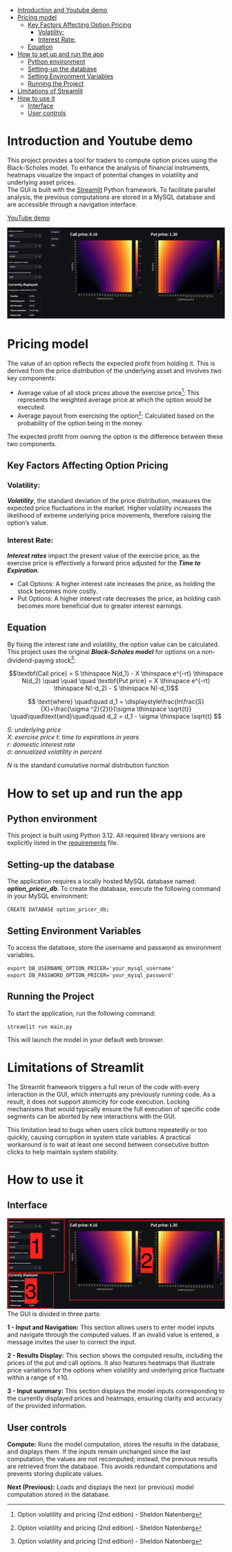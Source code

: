 <!-- TOC -->
* [Introduction and Youtube demo](#introduction-and-youtube-demo)
* [Pricing model](#pricing-model)
  * [Key Factors Affecting Option Pricing](#key-factors-affecting-option-pricing)
    * [Volatility:](#volatility)
    * [Interest Rate:](#interest-rate)
  * [Equation](#equation)
* [How to set up and run the app](#how-to-set-up-and-run-the-app)
  * [Python environment](#python-environment)
  * [Setting-up the database](#setting-up-the-database)
  * [Setting Environment Variables](#setting-environment-variables)
  * [Running the Project](#running-the-project)
* [Limitations of Streamlit](#limitations-of-streamlit)
* [How to use it](#how-to-use-it)
  * [Interface](#interface)
  * [User controls](#user-controls)
<!-- TOC -->


# Introduction and Youtube demo
This project provides a tool for traders to compute option prices using the Black-Scholes model.
To enhance the analysis of financial instruments, heatmaps visualize the impact of potential changes in volatility and 
underlying asset prices.  
The GUI is built with the [Streamlit](https://streamlit.io/) Python framework. 
To facilitate parallel analysis, the previous computations are stored in a MySQL database and are accessible through a 
navigation interface.

[YouTube demo](https://youtu.be/7kuec0jKjwM)

![Dashboard](images/main_screenshot.png)
# Pricing model
The value of an option reflects the expected profit from holding it. This is derived from the price distribution of the underlying asset and involves two key components:
- Average value of all stock prices above the exercise price[^1]: This represents the weighted average price at which the option would be executed.
- Average payout from exercising the option[^1]: Calculated based on the probability of the option being in the money.

The expected profit from owning the option is the difference between these two components.

## Key Factors Affecting Option Pricing
### Volatility:
**_Volatility_**, the standard deviation of the price distribution, measures the expected price fluctuations in the market. 
Higher volatility increases the likelihood of extreme underlying price movements, therefore raising the option’s value.
### Interest Rate:
**_Interest rates_** impact the present value of the exercise price, as the exercise price is effectively a forward price 
adjusted for the **_Time to Expiration_**.
- Call Options: A higher interest rate increases the price, as holding the stock becomes more costly.
- Put Options: A higher interest rate decreases the price, as holding cash becomes more beneficial due to greater 
interest earnings.

## Equation
By fixing the interest rate and volatility, the option value can be calculated. This project uses the 
original **_Black-Scholes model_** for options on a non-dividend-paying stock[^1]:

[^1]: Option volatility and pricing (2nd edition) - Sheldon Natenberg

$$\textbf{Call price} = S \thinspace N(d_1) - X \thinspace e^{-rt} \thinspace N(d_2) 
\quad \quad \quad 
\textbf{Put price} = X \thinspace  e^{-rt} \thinspace N(-d_2) - S \thinspace N(-d_1)$$

$$ \text{where} \quad\quad d_1 = \displaystyle\frac{ln\frac{S}{X}+\frac{\sigma ^2}{2}t}{\sigma \thinspace \sqrt{t}}   
\quad\quad\text{and}\quad\quad 
d_2 = d_1 - \sigma \thinspace \sqrt{t} $$


_S: underlying price  
X: exercise price
t: time to expirations in years  
r: domestic interest rate  
&sigma;: annualized volatility in percent_

_N_ is the standard cumulative normal distribution function
# How to set up and run the app

## Python environment
This project is built using Python 3.12. All required library versions are explicitly listed in the [requirements](requirements.txt) file.

## Setting-up the database

The application requires a locally hosted MySQL database named: **_option_pricer_db_**.
To create the database, execute the following command in your MySQL environment:

    CREATE DATABASE option_pricer_db;

## Setting Environment Variables

To access the database, store the username and password as environment variables.

    export DB_USERNAME_OPTION_PRICER='your_mysql_username'
    export DB_PASSWORD_OPTION_PRICER='your_mysql_password'

## Running the Project
To start the application, run the following command:

    streamlit run main.py

This will launch the model in your default web browser.

# Limitations of Streamlit
The Streamlit framework triggers a full rerun of the code with every interaction in the GUI, which interrupts any 
previously running code. As a result, it does not support atomicity for code execution. Locking mechanisms that would 
typically ensure the full execution of specific code segments can be aborted by new interactions with the GUI.

This limitation lead to bugs when users click buttons repeatedly or too quickly, causing corruption in 
system state variables. A practical workaround is to wait at least one second between consecutive button clicks to help 
maintain system stability.

# How to use it
## Interface
![Parts](images/parts_screenshots.png)
The GUI is divided in three parts:

**1 - Input and Navigation:** This section allows users to enter model inputs and navigate through the computed values.
If an invalid value is entered, a message invites the user to correct the input.

**2 - Results Display:** This section shows the computed results, including the prices of the put and call options.
It also features heatmaps that illustrate price variations for the options when volatility and underlying price 
fluctuate within a range of ±10.

**3 - Input summary:** This section displays the model inputs corresponding to the currently displayed prices and heatmaps, ensuring 
clarity and accuracy of the provided information.

## User controls
**Compute:** Runs the model computation, stores the results in the database, and displays them. If the inputs remain 
unchanged since the last computation, the values are not recomputed; instead, the previous results are retrieved from 
the database. This avoids redundant computations and prevents storing duplicate values.

**Next (Previous):** Loads and displays the next (or previous) model computation stored in the database.





